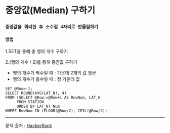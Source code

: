 # 중앙값(Median) 구하기

### `중앙값을 쿼리한 후 소수점 4자리로 반올림하기`

#### 방법
1.SET을 통해 총 행의 개수 구하기   

2.(행의 개수 / 2)를 통해 중간값 구하기   
  - 행의 개수가 짝수일 때 : 가운데 2개의 값 평균
  - 행의 개수가 홀수일 때 : 정 가운데 값

```MySQL
SET @Row=-1;
SELECT ROUND(AVG(LAT_N), 4)
FROM (SELECT @Row:=@Row+1 AS RowNum, LAT_N
     FROM STATION
     ORDER BY LAT_N) Num
WHERE RowNum IN (FLOOR(@Row/2), CEIL(@Row/2))
```
---
문제 출처 : [HackerRank](https://www.hackerrank.com/challenges/weather-observation-station-20/problem)
